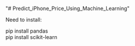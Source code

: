 "# Predict_iPhone_Price_Using_Machine_Learning" 

Need to install:

pip install pandas
<br>
pip install scikit-learn
